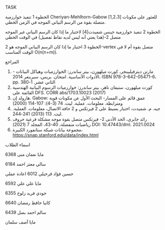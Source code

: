 TASK 

الخطوة 1
تنفيذ خوارزمية Cheriyan-Mehlhorn-Gabow [1,2،3] للعثور على مكونات متصلة بقوة من الرسم البياني الموجه في الزمن الخطي.

الخطوة 2
تنفيذ خوارزمية جينس شميدت[4] لاختبار ما إذا كان الرسم البياني غير الموجه متصل 2-(هذا يعني أنه ليس لديه نقاط تفصيل) في الوقت الخطي

الخطوة 3 
اختبار ما إذا كان الرسم البياني الموجه هو 2-vertex متصل بقوة أم لا
في الوقت المناسب O(n(n+m)).

المراجع

1. مارتن ديتزفيلبينجر، كورت ميلهورن، بيتر ساندرز: الخوارزميات وهياكل البيانات - الأدوات الأساسية. امتحان. بريس، سبرينغر 2014، ISBN 978-3-642-05471-6، pp. الثاني عشر. 1-380
2. كورت ميلهورن، ستيفان ناهر، بيتر ساندرز: خوارزميات الرسوم البيانية الهندسية القائمة على DFS. CORR abs/1703.10023 (2017)
3. هارولد إن. Gabow: عمق قائم على المسار- البحث الأول عن مكونات قوية ومترابطة. معلومات. عملية. ليت. 74 (3-4): 107-114 (2000)
4. جيه. م. شميدت، اختبار بسيط على 2 فيرتكس و 2 حافة الاتصال، معلومات. العملية. ليت. 113 (2013) 241-244.
5. رائد جابري، الحد الأدنى 2- فيرتكس متصل بقوة موجه مشكلة فرعية حروف رياضيات منفصلة، 40-43، المجلد 7 (2021) DOI: 10.47443/dml. 2021.0024
6. مجموعة بيانات شبكة ستانفورد الكبيرة، https://snap.stanford.edu/data/index.html

اسماء الطلاب

مايا نعمان منى 6368

سالي معتز احمد 6184

حسين فؤاد قرحيلي 6012 اعادة عملي

مايا علي علي 6592

جودي فريد زلوخ 6355

كاتيا حافظ رمضان 6640 

سالم احمد بصل  6439

مايا آصف سلمان  




